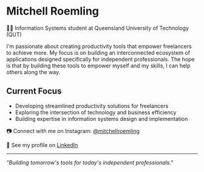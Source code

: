 # Mitchell Roemling

👨‍🎓 Information Systems student at Queensland University of Technology (QUT)

I'm passionate about creating productivity tools that empower freelancers to achieve more. My focus is on building an interconnected ecosystem of applications designed specifically for independent professionals. The hope is that by building these tools to empower myself and my skills, I can help others along the way.

## Current Focus
- Developing streamlined productivity solutions for freelancers
- Exploring the intersection of technology and business efficiency
- Building expertise in information systems design and implementation

📷 Connect with me on Instagram: [@mitchellroemling](https://instagram.com/mitchellroemling)

🤝 See my profile on [LinkedIn](https:www.linkedin/in/mitchell-roemling)

---
*"Building tomorrow's tools for today's independent professionals."*
